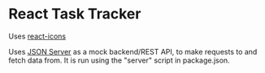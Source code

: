 # React Task Tracker

Uses [react-icons](https://react-icons.github.io/react-icons/icons?name=fa)

Uses [JSON Server](https://www.npmjs.com/package/json-server) as a mock backend/REST API, to make requests to and fetch data from. It is run using the "server" script in package.json.
